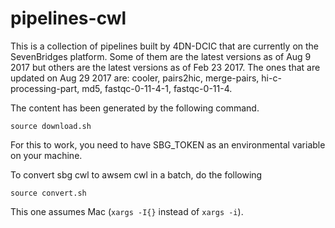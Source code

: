 # pipelines-cwl

This is a collection of pipelines built by 4DN-DCIC that are currently on the SevenBridges platform.
Some of them are the latest versions as of Aug 9 2017 but others are the latest versions as of Feb 23 2017.
The ones that are updated on Aug 29 2017 are: cooler, pairs2hic, merge-pairs, hi-c-processing-part, md5, fastqc-0-11-4-1, fastqc-0-11-4.

The content has been generated by the following command.
```
source download.sh 
```
For this to work, you need to have SBG_TOKEN as an environmental variable on your machine.



To convert sbg cwl to awsem cwl in a batch, do the following
```
source convert.sh
```
This one assumes Mac (`xargs -I{}` instead of `xargs -i`).


